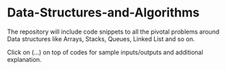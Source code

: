# Data-Structures-and-Algorithms

The repository will include code snippets to all the pivotal problems around Data structures like Arrays, Stacks, Queues, Linked List and so on.

Click on (...) on top of codes for sample inputs/outputs and additional explanation.
